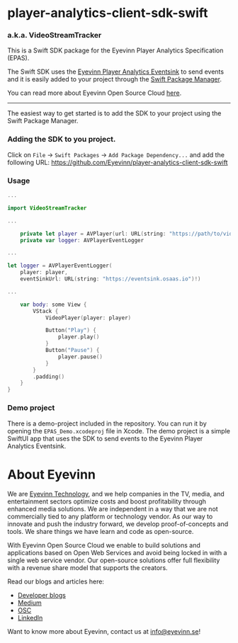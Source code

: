 # player-analytics-client-sdk-swift
### a.k.a. VideoStreamTracker

This is a Swift SDK package for the Eyevinn Player Analytics Specification (EPAS).

The Swift SDK uses the [Eyevinn Player Analytics Eventsink](https://app.osaas.io/dashboard/service/eyevinn-player-analytics-eventsink) to send events and it is easily added to your project through the [Swift Package Manager](https://swift.org/package-manager/).

You can read more about Eyevinn Open Source Cloud [here](https://docs.osaas.io/osaas.wiki/Home.html).

----

The easiest way to get started is to add the SDK to your project using the Swift Package Manager.

### Adding the SDK to you project.
Click on `File` -> `Swift Packages` -> `Add Package Dependency...` and add the following URL: https://github.com/Eyevinn/player-analytics-client-sdk-swift

### Usage
```swift
...

import VideoStreamTracker

...

    private let player = AVPlayer(url: URL(string: "https://path/to/video.m3u8")!)
    private var logger: AVPlayerEventLogger

...

let logger = AVPlayerEventLogger(
    player: player,
    eventSinkUrl: URL(string: "https://eventsink.osaas.io")!)

...

    var body: some View {
        VStack {
            VideoPlayer(player: player)

            Button("Play") {
                player.play()
            }
            Button("Pause") {
                player.pause()
            }
        }
        .padding()
    }
}
```
### Demo project
There is a demo-project included in the repository. You can run it by opening the `EPAS_Demo.xcodeproj` file in Xcode. The demo project is a simple SwiftUI app that uses the SDK to send events to the Eyevinn Player Analytics Eventsink.

# About Eyevinn
We are [Eyevinn Technology](https://www.eyevinntechnology.se/), and we help companies in the TV, media, and entertainment sectors optimize costs and boost profitability through enhanced media solutions. We are independent in a way that we are not commercially tied to any platform or technology vendor. As our way to innovate and push the industry forward, we develop proof-of-concepts and tools. We share things we have learn and code as open-source.

With Eyevinn Open Source Cloud we enable to build solutions and applications based on Open Web Services and avoid being locked in with a single web service vendor. Our open-source solutions offer full flexibility with a revenue share model that supports the creators.

Read our blogs and articles here:

- [Developer blogs](https://dev.to/video)
- [Medium](https://eyevinntechnology.medium.com/)
- [OSC](https://blog.osaas.io/)
- [LinkedIn](https://www.linkedin.com/company/eyevinn/)

Want to know more about Eyevinn, contact us at [info@eyevinn.se](mailto:info@eyevinn.se)!
